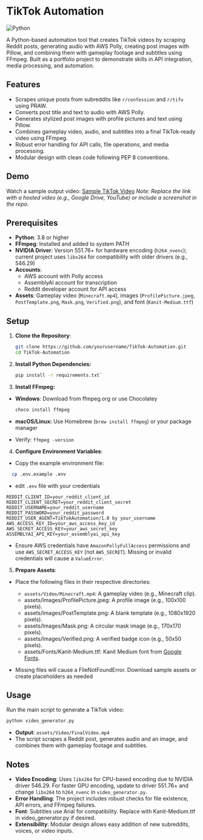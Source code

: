
# TikTok Automation

![Python](https://img.shields.io/badge/python-3.8+-blue.svg)

A Python-based automation tool that creates TikTok videos by scraping Reddit posts, generating audio with AWS Polly, creating post images with Pillow, and combining them with gameplay footage and subtitles using FFmpeg. Built as a portfolio project to demonstrate skills in API integration, media processing, and automation.

## Features
- Scrapes unique posts from subreddits like `r/confession` and `r/tifu` using PRAW.
- Converts post title and text to audio with AWS Polly.
- Generates stylized post images with profile pictures and text using Pillow.
- Combines gameplay video, audio, and subtitles into a final TikTok-ready video using FFmpeg.
- Robust error handling for API calls, file operations, and media processing.
- Modular design with clean code following PEP 8 conventions.

## Demo
Watch a sample output video: [Sample TikTok Video](https://example.com/sample-video.mp4)
*Note: Replace the link with a hosted video (e.g., Google Drive, YouTube) or include a screenshot in the repo.*

## Prerequisites
- **Python**: 3.8 or higher
- **FFmpeg**: Installed and added to system PATH
- **NVIDIA Driver**: Version 551.76+ for hardware encoding (`h264_nvenc`); current project uses `libx264` for compatibility with older drivers (e.g., 546.29)
- **Accounts**:
  - AWS account with Polly access
  - AssemblyAI account for transcription
  - Reddit developer account for API access
- **Assets**: Gameplay video (`Minecraft.mp4`), images (`ProfilePicture.jpeg`, `PostTemplate.png`, `Mask.png`, `Verified.png`), and font (`Kanit-Medium.ttf`)

## Setup
1. **Clone the Repository**:
   ```bash
   git clone https://github.com/yourusername/TikTok-Automation.git
   cd TikTok-Automation
 2. **Install Python Dependencies:**
    ```bash
    pip install -r requirements.txt`
3. **Install FFmpeg:**
 - **Windows**: Download from ffmpeg.org or use Chocolatey
	
	```bash
	choco install ffmpeg
	```

- **macOS/Linux:** Use Homebrew (`brew install ffmpeg`) or your package manager
- Verify: `ffmpeg -version`

4. **Configure Environment Variables**:
-	Copy the example environment file:
  ``` bash
    cp .env.example .env 
   ```
   - edit `.env` file with your credentials
   
```plaintext 
REDDIT_CLIENT_ID=your_reddit_client_id
REDDIT_CLIENT_SECRET=your_reddit_client_secret
REDDIT_USERNAME=your_reddit_username
REDDIT_PASSWORD=your_reddit_password
REDDIT_USER_AGENT=TikTokAutomation/1.0 by your_username
AWS_ACCESS_KEY_ID=your_aws_access_key_id
AWS_SECRET_ACCESS_KEY=your_aws_secret_key
ASSEMBLYAI_API_KEY=your_assemblyai_api_key
   ```

- Ensure AWS credentials have `AmazonPollyFullAccess` permissions and use `AWS_SECRET_ACCESS_KEY` (not `AWS_SECRET`). Missing or invalid credentials will cause a `ValueError`.


5. **Prepare Assets**:
- Place the following files in their respective directories:
	- `assets/Video/Minecraft.mp4`: A gameplay video (e.g., Minecraft clip).
	- assets/Images/ProfilePicture.jpeg: A profile image (e.g., 100x100 pixels).
	- assets/Images/PostTemplate.png: A blank template (e.g., 1080x1920 pixels).
	-  assets/Images/Mask.png: A circular mask image (e.g., 170x170 pixels).
	-  assets/Images/Verified.png: A verified badge icon (e.g., 50x50 pixels).
	- assets/Fonts/Kanit-Medium.ttf: Kanit Medium font from [Google Fonts](https://fonts.google.com/specimen/Kanit).

- Missing files will cause a FileNotFoundError. Download sample assets or create placeholders as needed

## Usage
Run the main script to generate a TikTok video:
```bash
python video_generator.py
```
- **Output**: `assets/Video/FinalVideo.mp4`
- The script scrapes a Reddit post, generates audio and an image, and combines them with gameplay footage and subtitles.

## Notes
- **Video Encoding**: Uses `libx264` for CPU-based encoding due to NVIDIA driver 546.29. For faster GPU encoding, update to driver 551.76+ and change `libx264` to `h264_nvenc` in `video_generator.py`.
- **Error Handling**: The project includes robust checks for file existence, API errors, and FFmpeg failures.
- **Font**: Subtitles use Arial for compatibility. Replace with Kanit-Medium.ttf in video_generator.py if desired.
- **Extensibility**: Modular design allows easy addition of new subreddits, voices, or video inputs.

